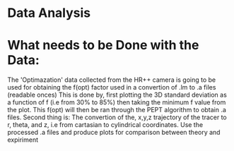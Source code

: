 # Data Analysis
# What needs to be Done with the Data:
The 'Optimazation' data collected from the HR++ camera is going to be used for obtaining the f(opt) factor used in a convertion of .lm to .a files (readable onces)
This is done by, first plotting the 3D standard deviation as a function of f (i.e from 30% to 85%) then taking the minimum f value from the plot.
This f(opt) will then be ran through the PEPT algorithm to obtain .a files.
Second thing is: The convertion of the, x,y,z trajectory of the tracer to r, theta, and z, i.e from cartasian to cylindrical coordinates. 
Use the processed .a files and produce plots for comparison between theory and expiriment 
